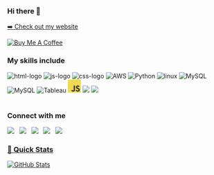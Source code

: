 ### Hi there 👋

<!--
**NdaAZ/NdaAz** is a ✨ _special_ ✨ repository because its `README.md` (this file) appears on your GitHub profile.

Here are some ideas to get you started:

- 🔭 I’m currently working on ...
- 🌱 I’m currently learning ...
- 👯 I’m looking to collaborate on ...
- 🤔 I’m looking for help with ...
- 💬 Ask me about ...
- 📫 How to reach me: ...
- 😄 Pronouns: ...
- ⚡ Fun fact: ...
-->

<p><a href="https://13.250.87.192/Eportfolio/">➡️ Check out my website</a></p>
  <a href="https://www.buymeacoffee.com/mokkapps" target="_blank" rel="noreferrer nofollow">
      <img src="https://cdn.buymeacoffee.com/buttons/default-red.png" alt="Buy Me A Coffee" height="40" width="170" >
    </a>



### My skills include

<p align="left">
        <img src="https://res.cloudinary.com/nico1711/image/upload/c_scale,h_30/v1598850235/html_1_whl9rj.png" alt="html-logo" width="40" height="40" >
  	<img src="https://res.cloudinary.com/nico1711/image/upload/c_scale,h_30/v1598849662/javascript_eniubp.png" alt="js-logo" width="40" height="40" >
 	 <img src="https://res.cloudinary.com/nico1711/image/upload/c_scale,h_30/v1598849661/css_jtfcoz.png" alt="css-logo" width="40" height="40" >
	<img title="AWS" alt="AWS" src="https://raw.githubusercontent.com/Thomas-George-T/Thomas-George-T/master/assets/aws.svg" width="50" height="40" />
	<img title="Python" alt="Python" src="https://raw.githubusercontent.com/Thomas-George-T/Thomas-George-T/master/assets/python.svg" width="40" height="40" />
	<img title="R" alt="linux" src="https://raw.githubusercontent.com/Thomas-George-T/Thomas-George-T/master/assets/r-lang.svg" width="40" height="40"  />
	<img title="MySQL" alt="MySQL" src="https://raw.githubusercontent.com/Thomas-George-T/Thomas-George-T/master/assets/mysql.svg" width="40" height="40" />	<img title="Matlab" alt="MySQL" src="https://user-images.githubusercontent.com/106869099/174495101-b2adb160-d107-45c9-a4e1-12006094e2bb.png" width="40" height="40" />
	<img title="Tableau" alt="Tableau" src="https://user-images.githubusercontent.com/106869099/174495795-576b16d9-37b1-4d9d-98fa-a523ab89a3c1.png" width="60" />
	<img height="30" src="https://raw.githubusercontent.com/github/explore/80688e429a7d4ef2fca1e82350fe8e3517d3494d/topics/javascript/javascript.png" />
	<img height="40" src="https://avatars3.githubusercontent.com/u/9950313?s=200&v=4" />
	<img  height="40"src="https://user-images.githubusercontent.com/106869099/174496298-cb1c02d1-03ac-4a93-9235-860c1bf52ee6.png" />
	
<br>
<br>




### Connect with me
	
[<img src="https://img.icons8.com/color/48/000000/twitter.png" width="3.5%"/>](https://twitter.com)  &nbsp; [<img src="https://img.icons8.com/color/48/000000/linkedin.png" width="3.5%"/>](https://www.linkedin.com/in/nadeesh-perera-984461214/)  &nbsp; [<img src="https://img.icons8.com/fluent/48/000000/facebook-new.png" width="3.5%"/>](https://www.facebook.com/)  &nbsp; [<img src="https://img.icons8.com/fluent/48/000000/instagram-new.png" width="3.5%"/>](https://www.instagram.com/_____ndz____/?hl=en)  &nbsp; <a href="mailto:nadeeeshperera@gmail.com"> <img src="https://img.icons8.com/fluent/48/000000/gmail.png" width="3.5%"/>
  
### 🚀 Quick Stats
<p align="left">
<img src="https://github-readme-stats.vercel.app/api?username=NdaAZ&amp;show_icons=true&line_height=21&theme=react" alt="GitHub Stats"></p>


